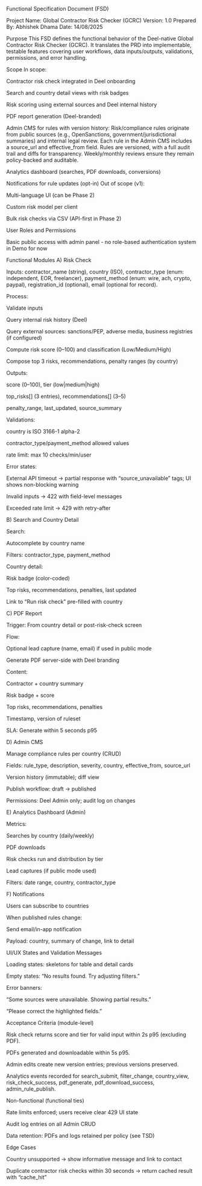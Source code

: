 Functional Specification Document (FSD)

Project Name: Global Contractor Risk Checker (GCRC)
Version: 1.0
Prepared By: Abhishek Dhama
Date: 14/08/2025

Purpose
This FSD defines the functional behavior of the Deel-native Global Contractor Risk Checker (GCRC). It translates the PRD into implementable, testable features covering user workflows, data inputs/outputs, validations, permissions, and error handling.

Scope
In scope:

Contractor risk check integrated in Deel onboarding

Search and country detail views with risk badges

Risk scoring using external sources and Deel internal history

PDF report generation (Deel-branded)

Admin CMS for rules with version history:
 Risk/compliance rules originate from public sources (e.g., OpenSanctions, government/jurisdictional summaries) and internal legal review. Each rule in the Admin CMS includes a source_url and effective_from field. Rules are versioned, with a full audit trail and diffs for transparency. Weekly/monthly reviews ensure they remain policy-backed and auditable.

Analytics dashboard (searches, PDF downloads, conversions)

Notifications for rule updates (opt-in)
Out of scope (v1):

Multi-language UI (can be Phase 2)

Custom risk model per client

Bulk risk checks via CSV (API-first in Phase 2)

User Roles and Permissions

Basic public access with admin panel - no role-based authentication system in Demo for now

Functional Modules
A) Risk Check

Inputs: contractor_name (string), country (ISO), contractor_type (enum: independent, EOR, freelancer), payment_method (enum: wire, ach, crypto, paypal), registration_id (optional), email (optional for record).

Process:

Validate inputs

Query internal risk history (Deel)

Query external sources: sanctions/PEP, adverse media, business registries (if configured)

Compute risk score (0–100) and classification (Low/Medium/High)

Compose top 3 risks, recommendations, penalty ranges (by country)

Outputs:

score (0–100), tier (low|medium|high)

top_risks[] (3 entries), recommendations[] (3–5)

penalty_range, last_updated, source_summary

Validations:

country is ISO 3166-1 alpha-2

contractor_type/payment_method allowed values

rate limit: max 10 checks/min/user

Error states:

External API timeout → partial response with “source_unavailable” tags; UI shows non-blocking warning

Invalid inputs → 422 with field-level messages

Exceeded rate limit → 429 with retry-after

B) Search and Country Detail

Search:

Autocomplete by country name

Filters: contractor_type, payment_method

Country detail:

Risk badge (color-coded)

Top risks, recommendations, penalties, last updated

Link to “Run risk check” pre-filled with country

C) PDF Report

Trigger: From country detail or post-risk-check screen

Flow:

Optional lead capture (name, email) if used in public mode

Generate PDF server-side with Deel branding

Content:

Contractor + country summary

Risk badge + score

Top risks, recommendations, penalties

Timestamp, version of ruleset

SLA: Generate within 5 seconds p95

D) Admin CMS

Manage compliance rules per country (CRUD)

Fields: rule_type, description, severity, country, effective_from, source_url

Version history (immutable); diff view

Publish workflow: draft → published

Permissions: Deel Admin only; audit log on changes

E) Analytics Dashboard (Admin)

Metrics:

Searches by country (daily/weekly)

PDF downloads

Risk checks run and distribution by tier

Lead captures (if public mode used)

Filters: date range, country, contractor_type

F) Notifications

Users can subscribe to countries

When published rules change:

Send email/in-app notification

Payload: country, summary of change, link to detail

UI/UX States and Validation Messages

Loading states: skeletons for table and detail cards

Empty states: “No results found. Try adjusting filters.”

Error banners:

“Some sources were unavailable. Showing partial results.”

“Please correct the highlighted fields.”

Acceptance Criteria (module-level)

Risk check returns score and tier for valid input within 2s p95 (excluding PDF).

PDFs generated and downloadable within 5s p95.

Admin edits create new version entries; previous versions preserved.

Analytics events recorded for search_submit, filter_change, country_view, risk_check_success, pdf_generate, pdf_download_success, admin_rule_publish.

Non-functional (functional ties)

Rate limits enforced; users receive clear 429 UI state

Audit log entries on all Admin CRUD

Data retention: PDFs and logs retained per policy (see TSD)

Edge Cases

Country unsupported → show informative message and link to contact

Duplicate contractor risk checks within 30 seconds → return cached result with “cache_hit”
